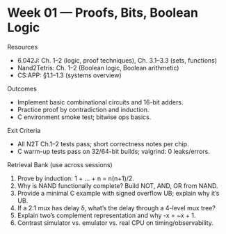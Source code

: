 # Week 01 — Proofs, Bits, Boolean Logic

Resources
- 6.042J: Ch. 1–2 (logic, proof techniques), Ch. 3.1–3.3 (sets, functions)
- Nand2Tetris: Ch. 1–2 (Boolean logic, Boolean arithmetic)
- CS:APP: §1.1–1.3 (systems overview)

Outcomes
- Implement basic combinational circuits and 16-bit adders.
- Practice proof by contradiction and induction.
- C environment smoke test; bitwise ops basics.

Exit Criteria
- All N2T Ch.1–2 tests pass; short correctness notes per chip.
- C warm-up tests pass on 32/64-bit builds; valgrind: 0 leaks/errors.

Retrieval Bank (use across sessions)
1) Prove by induction: 1 + … + n = n(n+1)/2.
2) Why is NAND functionally complete? Build NOT, AND, OR from NAND.
3) Provide a minimal C example with signed overflow UB; explain why it’s UB.
4) If a 2:1 mux has delay δ, what’s the delay through a 4-level mux tree?
5) Explain two’s complement representation and why -x = ~x + 1.
6) Contrast simulator vs. emulator vs. real CPU on timing/observability.